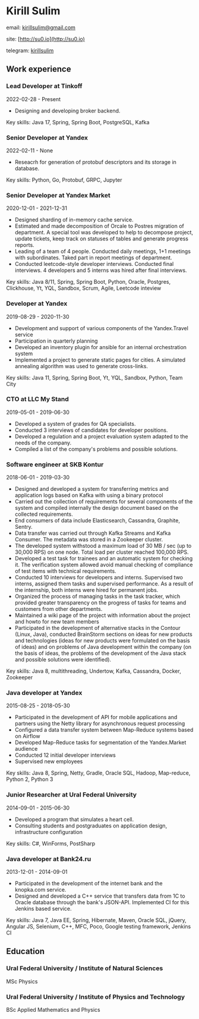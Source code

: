 # Kirill Sulim


email: [kirillsulim@gmail.com](mailto:kirillsulim@gmail.com)



site: [http://su0.io](http://su0.io)



telegram: [kirillsulim](https://t.me/kirillsulim)





## Work experience



### Lead Developer at Tinkoff
2022-02-28 - Present
- Designing and developing broker backend.



Key skills: Java 17, Spring, Spring Boot, PostgreSQL, Kafka




### Senior Developer at Yandex
2022-02-11 - None
- Reseacrh for generation of protobuf descriptors and its storage in database.



Key skills: Python, Go, Protobuf, GRPC, Jupyter




### Senior Developer at Yandex Market
2020-12-01 - 2021-12-31
- Designed sharding of in-memory cache service.
- Estimated and made decomposition of Orcale to Postres migration of department. A special tool was developed to help to decompose project, update tickets, keep track on statuses of tables and generate progress reports.
- Leading of a team of 4 people. Conducted daily meetings, 1+1 meetings with subordinates. Taked part in report meetings of department.
- Conducted leetcode-style developer interviews. Conducted final interviews. 4 developers and 5 interns was hired after final interviews.



Key skills: Java 8/11, Spring, Spring Boot, Python, Oracle, Postgres, Clickhouse, Yt, YQL, Sandbox, Scrum, Agile, Leetcode inteview




### Developer at Yandex
2019-08-29 - 2020-11-30
- Development and support of various components of the Yandex.Travel service
- Participation in quarterly planning
- Developed an inventory plugin for ansible for an internal orchestration system
- Implemented a project to generate static pages for cities. A simulated annealing algorithm was used to generate cross-links.



Key skills: Java 11, Spring, Spring Boot, Yt, YQL, Sandbox, Python, Team City




### CTO at LLC My Stand
2019-05-01 - 2019-06-30
- Developed a system of grades for QA specialists.
- Conducted 3 interviews of candidates for developer positions.
- Developed a regulation and a project evaluation system adapted to the needs of the company.
- Compiled a list of the company's problems and possible solutions.






### Software engineer at SKB Kontur
2018-06-01 - 2019-03-30
- Designed and developed a system for transferring metrics and application logs based on Kafka with using a binary protocol
- Carried out the collection of requirements for several components of the system and compiled internally the design document based on the collected requirements.
- End consumers of data include Elasticsearch, Cassandra, Graphite, Sentry.
- Data transfer was carried out through Kafka Streams and Kafka Consumer. The metadata was stored in a Zookeeper cluster.
- The developed system withstood a maximum load of 30 MB / sec (up to 30,000 RPS) on one node. Total load per cluster reached 100,000 RPS.
- Developed a test task for trainees and an automatic system for checking it. The verification system allowed avoid manual checking of compliance of test items with technical requirements.
- Conducted 10 interviews for developers and interns. Supervised two interns, assigned them tasks and supervised performance. As a result of the internship, both interns were hired for permanent jobs.
- Organized the process of managing tasks in the task tracker, which provided greater transparency on the progress of tasks for teams and customers from other departments.
- Maintained a wiki page of the project with information about the project and howto for new team members
- Participated in the development of alternative stacks in the Contour (Linux, Java), conducted BrainStorm sections on ideas for new products and technologies (ideas for new products were formulated on the basis of ideas) and on problems of Java development within the company (on the basis of ideas, the problems of the development of the Java stack and possible solutions were identified).



Key skills: Java 8, multithreading, Undertow, Kafka, Cassandra, Docker, Zookeeper




### Java developer at Yandex
2015-08-25 - 2018-05-30
- Participated in the development of API for mobile applications and partners using the Netty library for asynchronous request processing
- Configured a data transfer system between Map-Reduce systems based on Airflow
- Developed Map-Reduce tasks for segmentation of the Yandex.Market audience
- Conducted 12 initial developer interviews
- Supervised new employees



Key skills: Java 8, Spring, Netty, Gradle, Oracle SQL, Hadoop, Map-reduce, Python 2, Python 3




### Junior Researcher at Ural Federal University
2014-09-01 - 2015-06-30
- Developed a program that simulates a heart cell.
- Consulting students and postgraduates on application design, infrastructure configuration



Key skills: C#, WinForms, PostSharp




### Java developer at Bank24.ru
2013-12-01 - 2014-09-01
- Participated in the development of the internet bank and the knopka.com service.
- Designed and developed a C++ service that transfers data from 1С to Oracle database through the bank's JSON-API. Implemented CI for this Jenkins based service.



Key skills: Java 7, Java EE, Spring, Hibernate, Maven, Oracle SQL, jQuery, Angular JS, Selenium, C++, MFC, Poco, Google testing framework, Jenkins CI




## Education


### Ural Federal University / Institute of Natural Sciences
MSc Physics

### Ural Federal University / Institute of Physics and Technology
BSc Applied Mathematics and Physics
